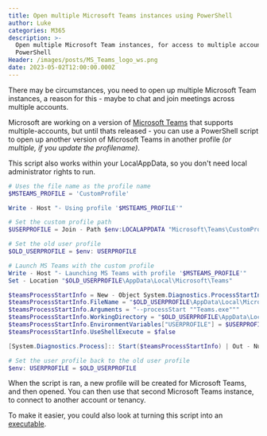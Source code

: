 ```yaml
---
title: Open multiple Microsoft Teams instances using PowerShell
author: Luke
categories: M365
description: >-
  Open multiple Microsoft Team instances, for access to multiple accounts with
  PowerShell
Header: /images/posts/MS_Teams_logo_ws.png
date: 2023-05-02T12:00:00.000Z
---
```


There may be circumstances, you need to open up multiple Microsoft Team instances, a reason for this - maybe to chat and join meetings across multiple accounts.

Microsoft are working on a version of [Microsoft Teams](https://techcommunity.microsoft.com/t5/microsoft-teams-public-preview/bd-p/MicrosoftTeamsPublicPreview?WT.mc_id=AZ-MVP-5004796 "Microsoft Teams Public Preview") that supports multiple-accounts, but until thats released - you can use a PowerShell script to open up another version of Microsoft Teams in another profile *(or multiple, if you update the profilename)*.  

This script also works within your LocalAppData, so you don't need local administrator rights to run.

```powershell
# Uses the file name as the profile name
$MSTEAMS_PROFILE = 'CustomProfile'

Write - Host "- Using profile '$MSTEAMS_PROFILE'"

# Set the custom profile path
$USERPROFILE = Join - Path $env:LOCALAPPDATA "Microsoft\Teams\CustomProfiles\$MSTEAMS_PROFILE"

# Set the old user profile
$OLD_USERPROFILE = $env: USERPROFILE

# Launch MS Teams with the custom profile
Write - Host "- Launching MS Teams with profile '$MSTEAMS_PROFILE'"
Set - Location "$OLD_USERPROFILE\AppData\Local\Microsoft\Teams"

$teamsProcessStartInfo = New - Object System.Diagnostics.ProcessStartInfo
$teamsProcessStartInfo.FileName = "$OLD_USERPROFILE\AppData\Local\Microsoft\Teams\Update.exe"
$teamsProcessStartInfo.Arguments = "--processStart ""Teams.exe"""
$teamsProcessStartInfo.WorkingDirectory = "$OLD_USERPROFILE\AppData\Local\Microsoft\Teams"
$teamsProcessStartInfo.EnvironmentVariables["USERPROFILE"] = $USERPROFILE
$teamsProcessStartInfo.UseShellExecute = $false

[System.Diagnostics.Process]:: Start($teamsProcessStartInfo) | Out - Null

# Set the user profile back to the old user profile
$env: USERPROFILE = $OLD_USERPROFILE

```

When the script is ran, a new profile will be created for Microsoft Teams, and then opened. You can then use that second Microsoft Teams instance, to connect to another account or tenancy.

To make it easier, you could also look at turning this script into an [executable](https://github.com/MScholtes/PS2EXE "PS2EXE").
